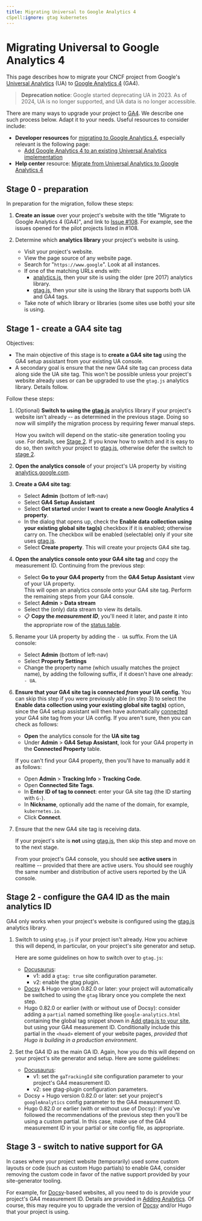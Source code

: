```yaml
---
title: Migrating Universal to Google Analytics 4
cSpell:ignore: gtag kubernetes
---
```


# Migrating Universal to Google Analytics 4

This page describes how to migrate your CNCF project from Google's [Universal
Analytics][ua] (UA) to [Google Analytics 4][ga4] (GA4).

> **Deprecation notice**: Google started deprecating UA in 2023. As of 2024, UA
> is no longer supported, and UA data is no longer accessible.

There are many ways to upgrade your project to [GA4][]. We describe one such
process below. Adapt it to your needs. Useful resources to consider include:

- **Developer resources** for [migrating to Google Analytics 4][ga4-dev],
  especially relevant is the following page:
  - [Add Google Analytics 4 to an existing Universal Analytics
    implementation][ga4+ua-dev]
- **Help center** resource: [Migrate from Universal Analytics to Google
  Analytics 4][migration-help]

## Stage 0 - preparation

In preparation for the migration, follow these steps:

1. **Create an issue** over your project's website with the title "Migrate to
   Google Analytics 4 (GA4)", and link to [Issue #108][]. For example, see the
   issues opened for the pilot projects listed in #108.

2. Determine which **analytics library** your project's website is using.

   - Visit your project's website.
   - View the page source of any website page.
   - Search for "`https://www.google`". Look at all instances.
   - If one of the matching URLs ends with:
     - [analytics.js][], then your site is using the older (pre 2017) analytics
       library.
     - [gtag.js][], then your site is using the library that supports both UA
       and GA4 tags.
   - Take note of which library or libraries (some sites use both) your site is
     using.

## Stage 1 - create a GA4 site tag

Objectives:

- The main objective of this stage is to **create a GA4 site tag** using the GA4
  setup assistant from your existing UA console.
- A secondary goal is ensure that the new GA4 site tag can process data along
  side the UA site tag. This won't be possible unless your project's website
  already uses or can be upgraded to use the `gtag.js` analytics library.
  Details follow.

Follow these steps:

1.  (Optional) **Switch to using the [gtag.js][]** analytics library if your
    project's website isn't already -- as determined in the previous stage.
    Doing so now will simplify the migration process by requiring fewer manual
    steps.

    How you switch will depend on the static-site generation tooling you use.
    For details, see [Stage 2][]. If you know how to switch and it is easy to do
    so, then switch your project to [gtag.js][], otherwise defer the switch to
    [stage 2][].

2.  **Open the analytics console** of your project's UA property by visiting
    [analytics.google.com](https://analytics.google.com).

3.  **Create a GA4 site tag**:

    - Select **Admin** (bottom of left-nav)
    - Select **GA4 Setup Assistant**
    - Select **Get started** under **I want to create a new Google Analytics 4
      property**.
    - In the dialog that opens up, check the **Enable data collection using your
      existing global site tag(s)** checkbox if it is enabled; otherwise carry
      on. The checkbox will be enabled (selectable) only if your site uses
      [gtag.js][].
    - Select **Create property**. This will create your projects GA4 site tag.

4.  **Open the analytics console onto your GA4 site tag** and copy the
    measurement ID. Continuing from the previous step:

    - Select **Go to your GA4 property** from the **GA4 Setup Assistant** view
      of your UA property.<br/>This will open an analytics console onto your GA4
      site tag. Perform the remaining steps from your GA4 console.
    - Select **Admin** > **Data stream**
    - Select the (only) data stream to view its details.
    - 📋 **Copy the _measurement ID_**, you'll need it later, and paste it into
      the appropriate row of the [status table][].

5.  Rename your UA property by adding the `- UA` suffix. From the UA console:

    - Select **Admin** (bottom of left-nav)
    - Select **Property Settings**
    - Change the property name (which usually matches the project name), by
      adding the following suffix, if it doesn't have one already: `- UA`.

6.  **Ensure that your GA4 site tag is connected _from_ your UA config.** You
    can skip this step if you were previously able (in step 3) to select the
    **Enable data collection using your existing global site tag(s)** option,
    since the GA4 setup assistant will then have automatically [connected][]
    your GA4 site tag from your UA config. If you aren't sure, then you can
    check as follows:

    - **Open** the analytics console for the **UA site tag**
    - Under **Admin** > **GA4 Setup Assistant**, look for your GA4 property in
      the **Connected Property** table.

    If you can't find your GA4 property, then you'll have to manually add it as
    follows:

    - Open **Admin** > **Tracking Info** > **Tracking Code**.
    - Open **Connected Site Tags**.
    - In **Enter ID of tag to connect**: enter your GA site tag (the ID starting
      with `G-`).
    - In **Nickname**, optionally add the name of the domain, for example,
      `kubernetes.io`.
    - Click **Connect**.

7.  Ensure that the new GA4 site tag is receiving data.

    If your project's site is **not** using [gtag.js][], then skip this step and
    move on to the next stage.

    From your project's GA4 console, you should see **active users** in realtime
    -- provided that there are active users. You should see roughly the same
    number and distribution of active users reported by the UA console.

## Stage 2 - configure the GA4 ID as the main analytics ID

GA4 only works when your project's website is configured using the [gtag.js][]
analytics library.

1.  Switch to using `gtag.js` if your project isn't already. How you achieve
    this will depend, in particular, on your project's site generator and setup.

    Here are some guidelines on how to switch over to `gtag.js`:

    - [Docusaurus][]:
      - v1: add a `gtag: true` site configuration parameter.
      - v2: enable the gtag plugin.
    - [Docsy][] & Hugo version 0.82.0 or later: your project will automatically
      be switched to using the `gtag` library once you complete the next step.
    - Hugo 0.82.0 or earlier (with or without use of Docsy): consider adding a
      `partial` named something like `google-analytics.html` containing the
      global tag snippet shown in [Add gtag.js to your site][], but using your
      GA4 measurement ID. Conditionally include this partial in the `<head>`
      element of your website pages, _provided that Hugo is building in a
      production environment_.

2.  Set the GA4 ID as the main GA ID. Again, how you do this will depend on your
    project's site generator and setup. Here are some guidelines:

    - [Docusaurus][]:
      - v1: set the `gaTrackingId` site configuration parameter to your
        project's GA4 measurement ID.
      - v2: see gtag-plugin configuration parameters.
    - Docsy + Hugo version 0.82.0 or later: set your project's `googleAnalytics`
      config parameter to the GA4 measurement ID.
    - Hugo 0.82.0 or earlier (with or without use of Docsy): if you've followed
      the recommendations of the previous step then you'll be using a custom
      partial. In this case, make use of the GA4 measurement ID in your partial
      or site config file, as appropriate.

## Stage 3 - switch to native support for GA

In cases where your project website (temporarily) used some custom layouts or
code (such as custom Hugo partials) to enable GA4, consider removing the custom
code in favor of the native support provided by your site-generator tooling.

For example, for [Docsy][]-based websites, all you need to do is provide your
project's GA4 measurement ID. Details are provided in [Adding Analytics][]. Of
course, this may require you to upgrade the version of [Docsy][] and/or Hugo
that your project is using.

[add gtag.js to your site]:
  https://developers.google.com/analytics/devguides/collection/gtagjs/
[adding analytics]:
  https://www.docsy.dev/docs/adding-content/feedback/#adding-analytics
[analytics.js]: https://support.google.com/analytics/answer/10268458
[connected]: https://support.google.com/analytics/answer/9973999
[docsy]: https://www.docsy.dev
[docusaurus]: https://docusaurus.io/
[ga4-dev]: https://developers.google.com/analytics/devguides/migration
[ga4]: https://support.google.com/analytics/answer/10089681
[ga4+ua-dev]:
  https://developers.google.com/analytics/devguides/migration/measurement/add-ga4
[gtag.js]: https://support.google.com/analytics/answer/10220869
[issue #108]: https://github.com/cncf/techdocs/issues/108
[migration-help]: https://support.google.com/analytics/answer/10759417
[stage 2]: #stage-2---configure-the-ga4-id-as-the-main-analytics-id
[status table]:
  https://docs.google.com/spreadsheets/d/1Mx4LhdI2Un-rvGMI73SlHxQH9D2HABAJclMB3dd6lnA
[ua]: https://support.google.com/analytics/answer/11583528
